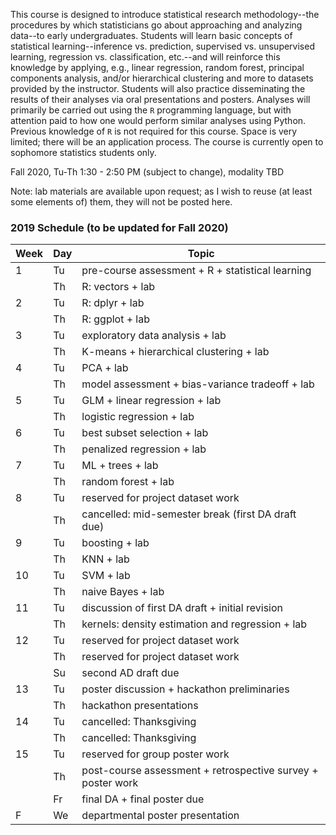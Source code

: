 
This course is designed to introduce statistical research methodology--the procedures by which statisticians go about approaching and analyzing data--to early undergraduates. Students will learn basic concepts of statistical learning--inference vs. prediction, supervised vs. unsupervised learning, regression vs. classification, etc.--and will reinforce this knowledge by applying, e.g., linear regression, random forest, principal components analysis, and/or hierarchical clustering and more to datasets provided by the instructor. Students will also practice disseminating the results of their analyses via oral presentations and posters. Analyses will primarily be carried out using the `R` programming language, but with attention paid to how one would perform similar analyses using Python. Previous knowledge of `R` is not required for this course. Space is very limited; there will be an application process. The course is currently open to sophomore statistics students only.

Fall 2020, Tu-Th 1:30 - 2:50 PM (subject to change), modality TBD

Note: lab materials are available upon request; as I wish to reuse (at least
some elements of) them, they will not be posted here.

### 2019 Schedule (to be updated for Fall 2020)

| Week | Day | Topic |
| ---- | --- | ----- |
| 1    | Tu  | pre-course assessment + R + statistical learning |
|      | Th  | R: vectors + lab |
| 2    | Tu  | R: dplyr + lab |
|      | Th  | R: ggplot + lab
| 3    | Tu  | exploratory data analysis + lab |
|      | Th  | K-means + hierarchical clustering + lab |
| 4    | Tu  | PCA + lab |
|      | Th  | model assessment + bias-variance tradeoff + lab |
| 5    | Tu  | GLM + linear regression + lab |
|      | Th  | logistic regression + lab |
| 6    | Tu  | best subset selection + lab |
|      | Th  | penalized regression + lab |
| 7    | Tu  | ML + trees + lab |
|      | Th  | random forest + lab |
| 8    | Tu  | reserved for project dataset work |
|      | Th  | cancelled: mid-semester break (first DA draft due) |
| 9    | Tu  | boosting + lab |
|      | Th  | KNN + lab |
| 10   | Tu  | SVM + lab |
|      | Th  | naive Bayes + lab |
| 11   | Tu  | discussion of first DA draft + initial revision |
|      | Th  | kernels: density estimation and regression + lab |
| 12   | Tu  | reserved for project dataset work |
|      | Th  | reserved for project dataset work |
|      | Su  | second AD draft due |
| 13   | Tu  | poster discussion + hackathon preliminaries |
|      | Th  | hackathon presentations |
| 14   | Tu  | cancelled: Thanksgiving |
|      | Th  | cancelled: Thanksgiving |
| 15   | Tu  | reserved for group poster work |
|      | Th  | post-course assessment + retrospective survey + poster work |
|      | Fr  | final DA + final poster due |
| F    | We  | departmental poster presentation |

